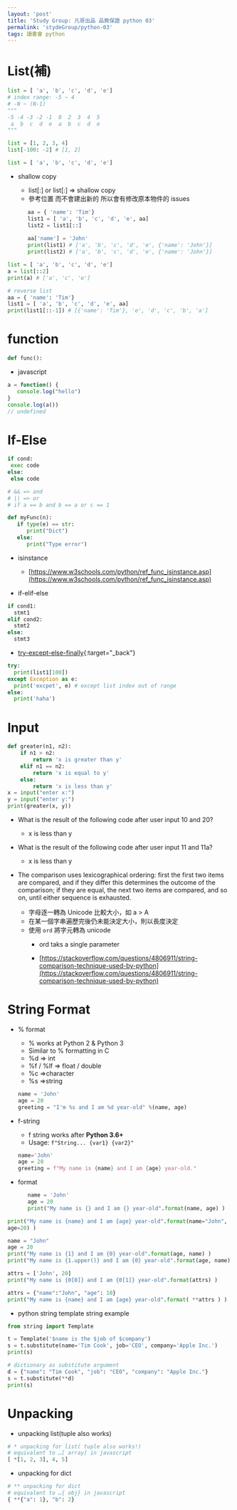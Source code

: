 ```yaml
---
layout: 'post'
title: 'Study Group: 凡哥出品 品質保證 python 03'
permalink: 'stydeGroup/python-03'
tags: 讀書會 python
---
```


# List(補)

~~~python
list = [ 'a', 'b', 'c', 'd', 'e']
# index range: -5 ~ 4
# -N ~ (N-1)
"""
-5 -4 -3 -2 -1  0  2  3  4  5
 a  b  c  d  e  a  b  c  d  e
"""
~~~

~~~python
list = [1, 2, 3, 4]
list[-100: -2] # [1, 2]
~~~

~~~py
list = [ 'a', 'b', 'c', 'd', 'e']

~~~

- shallow copy

   - list[:] or list[:] => shallow copy
   - 參考位置 而不會建出新的 所以會有修改原本物件的 issues

   ~~~py
      aa = { 'name': 'Tim'}
      list1 = [ 'a', 'b', 'c', 'd', 'e', aa]
      list2 = list1[::]
      
      aa['name'] = 'John'
      print(list1) # ['a', 'b', 'c', 'd', 'e', {'name': 'John'}]
      print(list2) # ['a', 'b', 'c', 'd', 'e', {'name': 'John'}]
   ~~~

~~~py
list = [ 'a', 'b', 'c', 'd', 'e']
a = list[::2]
print(a) # ['a', 'c', 'e']

# reverse list
aa = { 'name': 'Tim'}
list1 = [ 'a', 'b', 'c', 'd', 'e', aa]
print(list1[::-1]) # [{'name': 'Tim'}, 'e', 'd', 'c', 'b', 'a']
~~~



# function

~~~py
def func():
~~~

- javascript 

~~~javascript
a = function() {
   console.log("hello")
}
console.log(a())
// undefined

~~~

# If-Else

~~~py
if cond:
 exec code
else:
 else code

# && => and
# || => or
# if a == b and b == a or c == 1
~~~

~~~py
def myFunc(n):
   if type(e) == str:
      print("Dict")
   else:
      print("Type error") 
~~~

- isinstance

   - [https://www.w3schools.com/python/ref_func_isinstance.asp](https://www.w3schools.com/python/ref_func_isinstance.asp)

- if-elif-else

~~~py
if cond1:
  stmt1
elif cond2:
  stmt2
else:
  stmt3
~~~

- [try-except-else-finally](https://realpython.com/python-exceptions/#:~:text=The%20try%20and%20except%20block%20in%20Python%20is%20used%20to,normal%E2%80%9D%20part%20of%20the%20program.&text=This%20exception%20error%20will%20crash,your%20program%20responds%20to%20exceptions.){:target="_back"}



~~~py
try:
  print(list1[100])
except Exception as e:
  print('excpet', e) # except list index out of range
else:
  print('haha')
~~~

# Input

~~~py
def greater(n1, n2):
    if n1 > n2:
        return 'x is greater than y'
    elif n1 == n2:
        return 'x is equal to y'
    else: 
        return 'x is less than y'
x = input("enter x:")
y = input("enter y:")
print(greater(x, y))
~~~

- What is the result of the following code after user input 10 and 20?
    - x is less than y
- What is the result of the following code after user input 11 and 11a?
    - x is less than y

- The comparison uses lexicographical ordering: first the first two items are
compared, and if they differ this determines the outcome of the comparison; if they
are equal, the next two items are compared, and so on, until either sequence is
exhausted.

   - 字⺟逐⼀轉為 Unicode 比較⼤⼩，如 a > A
   - 在某⼀個字串遍歷完後仍未能決定⼤⼩，則以長度決定
   - 使⽤ `ord` 將字元轉為 unicode
      - ord taks a single parameter

      - [https://stackoverflow.com/questions/4806911/string-comparison-technique-used-by-python](https://stackoverflow.com/questions/4806911/string-comparison-technique-used-by-python)

# String Format

- % format

   * % works at Python 2 & Python 3
   * Similar to % formatting in C
   * %d => int
   * %f / %lf => float / double
   * %c =>character
   * %s =>string

   ~~~py
   name = 'John'
   age = 20
   greeting = "I'm %s and I am %d year-old" %(name, age)
   ~~~


- f-string

   * f string works after __Python 3.6+__
   * Usage: `f"String... {var1} {var2}"`

   ~~~py
   name='John'
   age = 20
   greeting = f"My name is {name} and I am {age} year-old."
   ~~~

- format

   ~~~py
      name = 'John'
      age = 20
      print("My name is {} and I am {} year-old".format(name, age) )
   ~~~

~~~py
print("My name is {name} and I am {age} year-old".format(name="John",
age=20) )

name = "John"
age = 20
print("My name is {1} and I am {0} year-old".format(age, name) )
print("My name is {1.upper()} and I am {0} year-old".format(age, name) )

attrs = ['John', 20]
print("My name is {0[0]} and I am {0[1]} year-old".format(attrs) )

attrs = {"name":"John", "age": 10}
print("My name is {name} and I am {age} year-old".format( **attrs ) )
~~~

- python string template string example

~~~py
from string import Template

t = Template('$name is the $job of $company')
s = t.substitute(name='Tim Cook', job='CEO', company='Apple Inc.')
print(s)

# dictionary as substitute argument
d = {"name": "Tim Cook", "job": "CEO", "company": "Apple Inc."}
s = t.substitute(**d)
print(s)
~~~



# Unpacking

- unpacking list(tuple also works)

~~~py
# * unpacking for list( tuple also works!)
# equivalent to …[ array] in javascript
[ *[1, 2, 3], 4, 5]
~~~

- unpacking for dict

~~~py
# ** unpacking for dict
# equivalent to …{ obj} in javascript
{ **{"a": 1}, "b": 2}
~~~